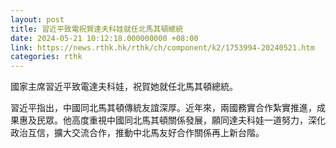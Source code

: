 ```yaml
---
layout: post
title: 習近平致電祝賀達夫科娃就任北馬其頓總統
date: 2024-05-21 10:12:18.000000000 +08:00
link: https://news.rthk.hk/rthk/ch/component/k2/1753994-20240521.htm
categories: rthk
---
```


國家主席習近平致電達夫科娃，祝賀她就任北馬其頓總統。

習近平指出，中國同北馬其頓傳統友誼深厚。近年來，兩國務實合作紮實推進，成果惠及民眾。他高度重視中國同北馬其頓關係發展，願同達夫科娃一道努力，深化政治互信，擴大交流合作，推動中北馬友好合作關係再上新台階。
